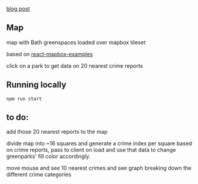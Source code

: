 [blog post](https://kyliepace.github.io/2019/postgis-node-mapbox/)



## Map
map with Bath greenspaces loaded over mapbox tileset

based on [react-mapbox-examples](https://github.com/mapbox/mapbox-react-examples)

click on a park to get data on 20 nearest crime reports

## Running locally
`npm run start`


## to do:

add those 20 nearest reports to the map

divide map into ~16 squares and generate a crime index per square based on crime reports, pass to client on load and use that data to change greenparks' fill color accordingly.

move mouse and see 10 nearest crimes and see graph breaking down the different crime categories